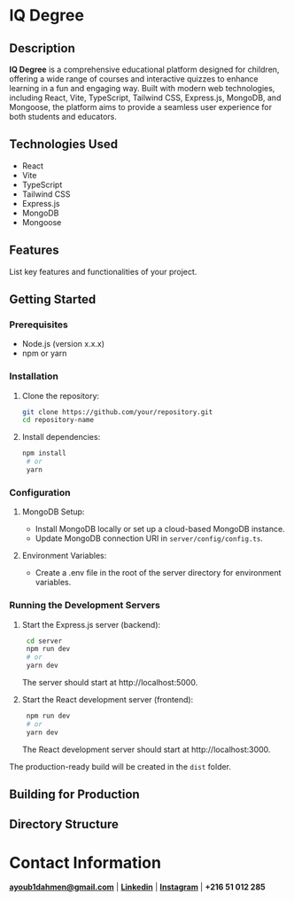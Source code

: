 # IQ Degree

## Description

**IQ Degree** is a comprehensive educational platform designed for children, offering a wide range of courses and interactive quizzes to enhance learning in a fun and engaging way. Built with modern web technologies, including React, Vite, TypeScript, Tailwind CSS, Express.js, MongoDB, and Mongoose, the platform aims to provide a seamless user experience for both students and educators.

## Technologies Used

- React
- Vite
- TypeScript
- Tailwind CSS
- Express.js
- MongoDB
- Mongoose

## Features

List key features and functionalities of your project.

## Getting Started

### Prerequisites

- Node.js (version x.x.x)
- npm or yarn

### Installation

1. Clone the repository:

   ```bash
   git clone https://github.com/your/repository.git
   cd repository-name
   ```

2. Install dependencies:

   ```bash
   npm install
    # or
    yarn
   ```

### Configuration

1. MongoDB Setup:

   - Install MongoDB locally or set up a cloud-based MongoDB instance.
   - Update MongoDB connection URI in `server/config/config.ts`.

2. Environment Variables:

   - Create a .env file in the root of the server directory for environment variables.

### Running the Development Servers

1. Start the Express.js server (backend):

   ```bash
    cd server
    npm run dev
    # or
    yarn dev
   ```

   The server should start at http://localhost:5000.

2. Start the React development server (frontend):

   ```bash
    npm run dev
    # or
    yarn dev
   ```

   The React development server should start at http://localhost:3000.

The production-ready build will be created in the `dist` folder.

## Building for Production


## Directory Structure

# Contact Information
**ayoub1dahmen@gmail.com**  | 
**[Linkedin](https://www.linkedin.com/in/ayoub-dahmen/)** |
**[Instagram](https://www.linkedin.com/in/ayoub-dahmen/)** |
**+216 51 012 285**
